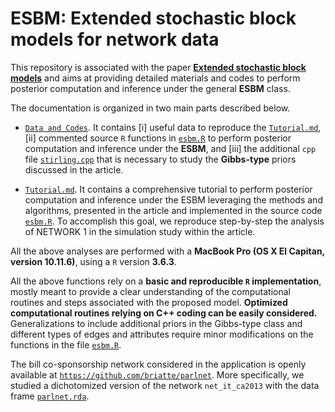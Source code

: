 # ESBM: Extended stochastic block models for network data

This repository is associated with the paper [**Extended stochastic block models**]() and aims at providing detailed materials and codes to perform posterior computation and inference under the general **ESBM** class. 

The documentation is organized in two main parts described below.  

- [`Data and Codes`]().  It contains [i] useful data to reproduce the [`Tutorial.md`](), [ii] commented source `R` functions in [`esbm.R`]() to perform posterior computation and inference under the **ESBM**, and [iii] the additional `cpp` file [`stirling.cpp`]() that is necessary to study the **Gibbs-type** priors discussed in the article.

- [`Tutorial.md`](). It contains a comprehensive tutorial to perform posterior computation and inference under the ESBM leveraging the methods and algorithms, presented in the article and implemented in the source code [`esbm.R`](). To accomplish this goal, we reproduce step-by-step the analysis of NETWORK 1 in the simulation study within the article.

All the above analyses are performed with a **MacBook Pro (OS X El Capitan, version 10.11.6)**, using a `R` version **3.6.3**. 

All the above functions rely on a **basic and reproducible `R` implementation**, mostly meant to provide a clear understanding of the computational routines and steps associated with the proposed model. **Optimized computational routines relying on C++ coding can be easily considered.** Generalizations to include additional priors in the Gibbs-type class and different types of edges and attributes require minor modifications on the functions in the file [`esbm.R`]().

The bill co-sponsorship network considered in the application is openly available at [`https://github.com/briatte/parlnet`](https://github.com/briatte/parlnet). More specifically, we studied a dichotomized version of the network `net_it_ca2013` with the data frame [`parlnet.rda`](https://github.com/briatte/parlnet/blob/master/parlnet.rda).
